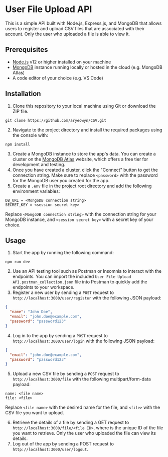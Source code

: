 # User File Upload API

This is a simple API built with Node.js, Express.js, and MongoDB that allows users to register and upload CSV files that are associated with their account. Only the user who uploaded a file is able to view it.

## Prerequisites

- [Node.js](https://nodejs.org/en/download/) v12 or higher installed on your machine
- [MongoDB](https://www.mongodb.com) instance running locally or hosted in the cloud (e.g. MongoDB Atlas)
- A code editor of your choice (e.g. VS Code)

## Installation
1. Clone this repository to your local machine using Git or download the ZIP file.
```
git clone https://github.com/aryeowyn/CSV.git
```
2. Navigate to the project directory and install the required packages using the console with:
```node
npm install
```
3. Create a MongoDB instance to store the app's data. You can create a cluster on the [MongoDB Atlas](https://www.mongodb.com/cloud/atlas) website, which offers a free tier for development and testing.
4. Once you have created a cluster, click the "Connect" button to get the connection string. Make sure to replace `<password>` with the password for the MongoDB user you created for the app.
5. Create a `.env` file in the project root directory and add the following environment variables:
```
DB_URL = <MongoDB connection string>
SECRET_KEY = <session secret key>
```
Replace `<MongoDB connection string>` with the connection string for your MongoDB instance, and `<session secret key>` with a secret key of your choice.

## Usage

1. Start the app by running the following command:
```
npm run dev
```
2. Use an API testing tool such as Postman or Insomnia to interact with the endpoints. You can import the included `User File Upload API.postman_collection.json` file into Postman to quickly add the endpoints to your workspace.
3. Register a new user by sending a `POST` request to `http://localhost:3000/user/register` with the following JSON payload:
```json
{
  "name": "John Doe",
  "email": "john.doe@example.com",
  "password": "password123"
}
```
4. Log in to the app by sending a `POST` request to `http://localhost:3000/user/login` with the following JSON payload:
```json
{
  "email": "john.doe@example.com",
  "password": "password123"
}
```
5. Upload a new CSV file by sending a `POST` request to `http://localhost:3000/file` with the following multipart/form-data payload:
```
name: <file name>
file: <file>
```

Replace `<file name>` with the desired name for the file, and `<file>` with the CSV file you want to upload.

6. Retrieve the details of a file by sending a GET request to `http://localhost:3000/file/<file ID>`, where <file ID> is the unique ID of the file you want to retrieve. Only the user who uploaded the file can view its details.
7. Log out of the app by sending a POST request to `http://localhost:3000/user/logout`.
